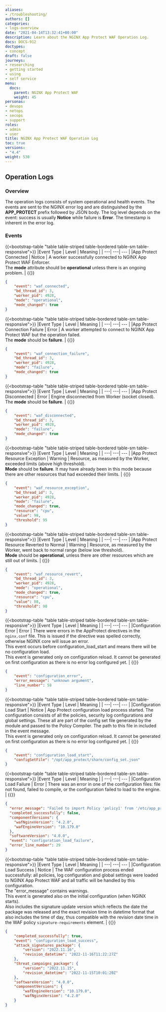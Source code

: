 ```yaml
---
aliases:
- /troubleshooting/
authors: []
categories:
- logs-overview
date: "2021-04-14T13:32:41+00:00"
description: Learn about the NGINX App Protect WAF Operation Log.
docs: DOCS-912
doctypes:
- concept
draft: false
journeys:
- researching
- getting started
- using
- self service
menu:
  docs:
    parent: NGINX App Protect WAF
    weight: 45
personas:
- devops
- netops
- secops
- support
roles:
- admin
- user
title: NGINX App Protect WAF Operation Log
toc: true
versions:
- "4.4"
weight: 530
---
```


## Operation Logs

### Overview

The operation logs consists of system operational and health events. The events are sent to the NGINX error log and are distinguished by the **APP_PROTECT** prefix followed by JSON body. The log level depends on the event: success is usually **Notice** while failure is **Error**. The timestamp is inherent in the error log.

### Events

{{<bootstrap-table "table table-striped table-bordered table-sm table-responsive">}} 
|Event Type | Level | Meaning | 
| ---| ---| --- | 
|App Protect Connected | Notice | A worker successfully connected to NGINX App Protect WAF Enforcer.<br> The **mode** attribute should be **operational** unless there is an ongoing problem. | 
{{</bootstrap-table>}} 


```json
{
    "event": "waf_connected",
    "bd_thread_id": 3,
    "worker_pid": 4928,
    "mode": "operational",
    "mode_changed": true
}
```


{{<bootstrap-table "table table-striped table-bordered table-sm table-responsive">}} 
|Event Type | Level | Meaning | 
| ---| ---| --- | 
|App Protect Connection Failure | Error | A worker attempted to connect to NGINX App Protect WAF but the operation failed.<br> The **mode** should be **failure**. | 
{{</bootstrap-table>}} 


```json
{
    "event": "waf_connection_failure",
    "bd_thread_id": 3,
    "worker_pid": 4928,
    "mode": "failure",
    "mode_changed": true
}
```


{{<bootstrap-table "table table-striped table-bordered table-sm table-responsive">}} 
|Event Type | Level | Meaning | 
| ---| ---| --- | 
|App Protect Disconnected | Error | Engine disconnected from Worker (socket closed).<br>The **mode** should be **failure**. | 
{{</bootstrap-table>}} 


```json
{
    "event": "waf_disconnected",
    "bd_thread_id": 3,
    "worker_pid": 4928,
    "mode": "failure",
    "mode_changed": true
}
```

{{<bootstrap-table "table table-striped table-bordered table-sm table-responsive">}} 
|Event Type | Level | Meaning | 
| ---| ---| --- | 
|App Protect  Resource Exception | Warning | Resource, as measured by the Worker, exceeded limits (above high threshold).<br>**Mode** should be **failure**. It may have already been in this mode because there are other resources that had exceeded their limits. | 
{{</bootstrap-table>}} 


```json
{
    "event": "waf_resource_exception",
    "bd_thread_id": 3,
    "worker_pid": 4928,
    "mode": "failure",
    "mode_changed": true,
    "resource": "cpu",
    "value": 98,
    "threshold": 95
}
```

{{<bootstrap-table "table table-striped table-bordered table-sm table-responsive">}} 
|Event Type | Level | Meaning | 
| ---| ---| --- | 
|App Protect Resource Reverted to Normal | Warning | Resource, as measured by the Worker, went back to normal range (below low threshold).<br> **Mode** should be **operational**, unless there are other resources which are still out of limits. | 
{{</bootstrap-table>}} 


```json
{
    "event": "waf_resource_revert",
    "bd_thread_id": 3,
    "worker_pid": 4928,
    "mode": "operational",
    "mode_changed": true,
    "resource": "cpu",
    "value": 88,
    "threshold": 90
}
```

{{<bootstrap-table "table table-striped table-bordered table-sm table-responsive">}} 
|Event Type | Level | Meaning | 
| ---| ---| --- | 
|Configuration Error | Error | There were errors in the AppProtect directives in the `nginx.conf` file. This is issued if the directive was spelled correctly, otherwise NGINX core will issue an error.<br> This event occurs before configuration_load_start and means there will be no configuration load.<br>       This event is generated only on configuration reload. It cannot be generated on first configuration as there is no error log configured yet. | 
{{</bootstrap-table>}} 


```json
{
    "event": "configuration_error",
    "error_message": "unknown argument",
    "line_number": 58
}
```

{{<bootstrap-table "table table-striped table-bordered table-sm table-responsive">}} 
|Event Type | Level | Meaning | 
| ---| ---| --- | 
|Configuration Load Start | Notice | App Protect configuration load process started. The configuration consists of all the policies, security log configurations and global settings. These all are part of the config set file generated by the module and passed to the Policy Compiler. The path to this file in included in the event message.<br> This event is generated only on configuration reload. It cannot be generated on first configuration as there is no error log configured yet. | 
{{</bootstrap-table>}} 


```json
{
    "event": "configuration_load_start",
    "configSetFile": "/opt/app_protect/share/config_set.json"
}
```

{{<bootstrap-table "table table-striped table-bordered table-sm table-responsive">}} 
|Event Type | Level | Meaning | 
| ---| ---| --- | 
|Configuration Load Failure | Error | There was an error in one of the configuration files: file not found, failed to compile, or the configuration failed to load to the engine. | 
{{</bootstrap-table>}} 

```json
{
  "error_message": "Failed to import Policy 'policy1' from '/etc/app_protect/conf/policy_1.json': Could not parse/validate the Policy Bot Signature.  Invalid value 'ignoree' for field 'action'.",
  "completed_successfully": false,
  "componentVersions": {
    "wafNginxVersion": "4.2.0",
    "wafEngineVersion": "10.179.0"
  },
  "softwareVersion": "4.0.0",
  "event": "configuration_load_failure",
  "error_line_number": 29
}
```

{{<bootstrap-table "table table-striped table-bordered table-sm table-responsive">}} 
|Event Type | Level | Meaning | 
| ---| ---| --- | 
|Configuration Load Success | Notice | The WAF configuration process ended successfully: all policies, log configuration and global settings were loaded to NGINX App Protect WAF and all traffic will be handled by this configuration.<br>The "error_message" contains warnings.<br>This event is generated also on the initial configuration (when NGINX starts).<br>Also includes the signature update version which reflects the date the package was released and the exact revision time in datetime format that also includes the time of day, thus compatible with the revision date time in the WAF policy `signature-requirements` element. | 
{{</bootstrap-table>}} 

```json
{
    "completed_successfully": true,
    "event": "configuration_load_success",
    "attack_signatures_package": {
        "version": "2022.11.16",
        "revision_datetime": "2022-11-16T11:22:27Z"
    },
    "threat_campaigns_package": {
        "version": "2022.11.15",
        "revision_datetime": "2022-11-15T10:01:20Z"
    },
    "softwareVersion": "4.0.0",
    "componentVersions": {
        "wafEngineVersion": "10.179.0",
        "wafNginxVersion": "4.2.0"
    }
}
```